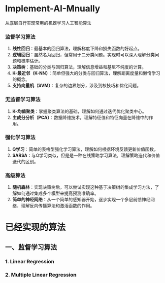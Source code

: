 # Implement-AI-Mnually
从底层自行实现常用的机器学习人工智能算法
### 监督学习算法

1. **线性回归**：最基本的回归算法，理解梯度下降和损失函数的好起点。
2. **逻辑回归**：虽然名为回归，但常用于二分类问题。实现时可以深入理解分类问题和概率估计。
3. **决策树**：基础的分类与回归算法，理解信息增益和基尼不纯度的计算。
4. **K-最近邻（K-NN）**：简单但强大的分类与回归算法，理解距离度量和懒惰学习的概念。
5. **支持向量机（SVM）**：复杂的边界划分，涉及到核技巧和优化问题。

### 无监督学习算法

1. **K-均值聚类**：掌握聚类算法的基础，理解如何通过迭代优化聚类中心。
2. **主成分分析（PCA）**：数据降维技术，理解特征值和特征向量在降维中的作用。

### 强化学习算法

1. **Q学习**：简单的表格型强化学习算法，理解如何根据环境反馈更新价值函数。
2. **SARSA**：与Q学习类似，但是是一种在线策略学习算法，理解策略迭代和价值迭代的区别。

### 高级算法

1. **随机森林**：实现决策树后，可以尝试实现这种基于决策树的集成学习方法，了解如何通过集成多个模型来提高预测准确率。
2. **简单的神经网络**：从一个简单的感知器开始，逐步实现一个多层前馈神经网络，理解反向传播算法和激活函数的作用。


# 已经实现的算法
## 一、监督学习算法
### 1. Linear Regression

### 2. Multiple Linear Regression